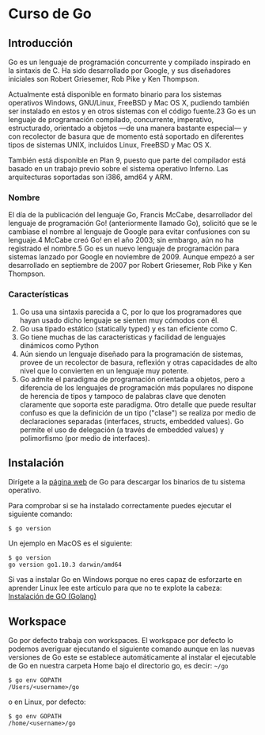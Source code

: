# Curso de Go

## Introducción

Go es un lenguaje de programación concurrente y compilado inspirado en la sintaxis de C. Ha sido desarrollado por Google, y sus diseñadores iniciales son Robert Griesemer, Rob Pike y Ken Thompson. 

Actualmente está disponible en formato binario para los sistemas operativos Windows, GNU/Linux, FreeBSD y Mac OS X, pudiendo también ser instalado en estos y en otros sistemas con el código fuente.2​3​ Go es un lenguaje de programación compilado, concurrente, imperativo, estructurado, orientado a objetos —de una manera bastante especial— y con recolector de basura que de momento está soportado en diferentes tipos de sistemas UNIX, incluidos Linux, FreeBSD y Mac OS X. 

También está disponible en Plan 9, puesto que parte del compilador está basado en un trabajo previo sobre el sistema operativo Inferno. Las arquitecturas soportadas son i386, amd64 y ARM.

### Nombre

El día de la publicación del lenguaje Go, Francis McCabe, desarrollador del lenguaje de programación Go! (anteriormente llamado Go), solicitó que se le cambiase el nombre al lenguaje de Google para evitar confusiones con su lenguaje.4​ McCabe creó Go! en el año 2003; sin embargo, aún no ha registrado el nombre.5​ Go es un nuevo lenguaje de programación para sistemas lanzado por Google en noviembre de 2009. Aunque empezó a ser desarrollado en septiembre de 2007 por Robert Griesemer, Rob Pike y Ken Thompson.

### Características

1. Go usa una sintaxis parecida a C, por lo que los programadores que hayan usado dicho lenguaje se sienten muy cómodos con él.
2. Go usa tipado estático (statically typed) y es tan eficiente como C.
3. Go tiene muchas de las características y facilidad de lenguajes dinámicos como Python
4. Aún siendo un lenguaje diseñado para la programación de sistemas, provee de un recolector de basura, reflexión y otras capacidades de alto nivel que lo convierten en un lenguaje muy potente.
5. Go admite el paradigma de programación orientada a objetos, pero a diferencia de los lenguajes de programación más populares no dispone de herencia de tipos y tampoco de palabras clave que denoten claramente que soporta este paradigma. Otro detalle que puede resultar confuso es que la definición de un tipo ("clase") se realiza por medio de declaraciones separadas (interfaces, structs, embedded values). Go permite el uso de delegación (a través de embedded values) y polimorfismo (por medio de interfaces).

## Instalación

Dirígete a la [página web](https://golang.org/dl/) de Go para descargar los binarios de tu sistema operativo.

Para comprobar si se ha instalado correctamente puedes ejecutar el siguiente comando:

```
$ go version
```

Un ejemplo en MacOS es el siguiente:

```
$ go version
go version go1.10.3 darwin/amd64
```

Si vas a instalar Go en Windows porque no eres capaz de esforzarte en aprender Linux lee este artículo para que no te explote la cabeza: [Instalación de GO (Golang)
](https://medium.com/@golang_es/instalaci%C3%B3n-de-go-golang-6fd5d7b9eb48)

## Workspace

Go por defecto trabaja con workspaces. El workspace por defecto lo podemos averiguar ejecutando el siguiente comando aunque en las nuevas versiones de Go este se establece automáticamente al instalar el ejecutable de Go en nuestra carpeta Home bajo el directorio go, es decir: `~/go`

```
$ go env GOPATH
/Users/<username>/go
```

o en Linux, por defecto:

```
$ go env GOPATH
/home/<username>/go
```


